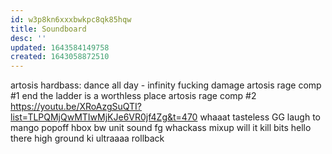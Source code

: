 ```yaml
---
id: w3p8kn6xxxbwkpc8qk85hqw
title: Soundboard
desc: ''
updated: 1643584149758
created: 1643058872510
---
```


artosis
  hardbass: dance all day - infinity fucking damage
    artosis rage comp #1
    end
  the ladder is a worthless place
    artosis rage comp #2
    https://youtu.be/XRoAzgSuQTI?list=TLPQMjQwMTIwMjKJe6VR0jf4Zg&t=470
  whaaat
tasteless
  GG
laugh
  to
  mango
popoff
  hbox
bw
  unit sound
fg
  whackass mixup
  will it kill
bits
  hello there
  high ground
ki
  ultraaaa
  rollback